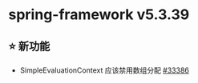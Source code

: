 # spring-framework v5.3.39

## ⭐ 新功能

- SimpleEvaluationContext 应该禁用数组分配 [#33386](https://github.com/spring-projects/spring-framework/issues/33386)
```